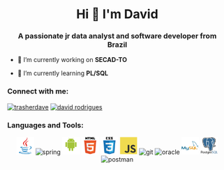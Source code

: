 <h1 align="center">Hi 👋 I'm David</h1>
<h3 align="center">A passionate jr data analyst and software developer from Brazil</h3>

- 🔭 I’m currently working on **SECAD-TO**

- 🌱 I’m currently learning **PL/SQL**

<h3 align="left">Connect with me:</h3>
<p align="left">
<a href="https://linkedin.com/in/trasherdave" target="_blank"><img align="center" src="https://raw.githubusercontent.com/rahuldkjain/github-profile-readme-generator/master/src/images/icons/Social/linked-in-alt.svg" alt="trasherdave" height="30" width="40" /></a>
<a href="https://www.youtube.com/channel/UCusOoJZsvMcRSotToCf5aFQ" target="_blank"><img align="center" src="https://raw.githubusercontent.com/rahuldkjain/github-profile-readme-generator/master/src/images/icons/Social/youtube.svg" alt="david rodrigues" height="30" width="40" /></a>
</p>

<h3 align="left">Languages and Tools:</h3>
<p align="center"> 
<img src="https://raw.githubusercontent.com/devicons/devicon/master/icons/java/java-original.svg" target="_blank" alt="java" width="40" height="40"/>
<img src="https://www.vectorlogo.zone/logos/springio/springio-icon.svg" target="_blank" alt="spring" width="40" height="40"/>
<img src="https://raw.githubusercontent.com/devicons/devicon/master/icons/android/android-original-wordmark.svg" target="_blank" alt="android" width="40" height="40"/>
<img src="https://raw.githubusercontent.com/devicons/devicon/master/icons/html5/html5-original-wordmark.svg" target="_blank" alt="html5" width="40" height="40"/>
<img src="https://raw.githubusercontent.com/devicons/devicon/master/icons/css3/css3-original-wordmark.svg" target="_blank" alt="css3" width="40" height="40"/>
<img src="https://raw.githubusercontent.com/devicons/devicon/master/icons/javascript/javascript-original.svg" target="_blank" alt="javascript" width="40" height="40"/>
<img src="https://www.vectorlogo.zone/logos/git-scm/git-scm-icon.svg" target="_blank" alt="git" width="40" height="40"/>
<img src="https://www.vectorlogo.zone/logos/oracle/oracle-icon.svg" target="_blank" alt="oracle" width="40" height="40"/>
<img src="https://raw.githubusercontent.com/devicons/devicon/master/icons/mysql/mysql-original-wordmark.svg" target="_blank" alt="mysql" width="40" height="40"/>
<img src="https://raw.githubusercontent.com/devicons/devicon/master/icons/postgresql/postgresql-original-wordmark.svg" target="_blank" alt="postgresql" width="40" height="40"/>
<img src="https://www.vectorlogo.zone/logos/getpostman/getpostman-icon.svg" target="_blank" alt="postman" width="40" height="40"/>
</p>
